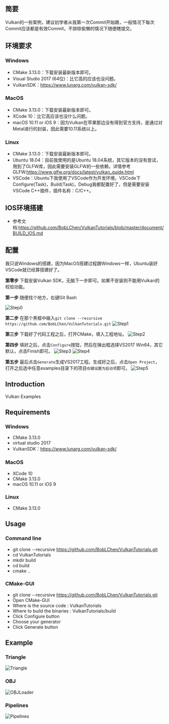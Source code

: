 ## 简要
Vulkan的一些案例，建议初学者从我第一次Commit开始跟，一般情况下每次Commit应该都是有效Commit，不排除偷懒的情况下随便瞎提交。

## 环境要求
### Windows
- CMake 3.13.0：下载安装最新版本即可。
- Visual Studio 2017 (64位)：比它高的应该也没问题。
- VulkanSDK：https://www.lunarg.com/vulkan-sdk/

### MacOS
- CMake 3.13.0：下载安装最新版本即可。
- XCode 10：比它高应该也没什么问题。
- macOS 10.11 or iOS 9：因为Vulkan在苹果那边没有得到官方支持，是通过对Metal进行的封装，因此需要10.11系统以上。

### Linux
- CMake 3.13.0：下载安装最新版本即可。
- Ubuntu 18.04：目前我使用的是Ubuntu 18.04系统，其它版本的没有尝试，用到了GLFW库，因此需要安装GLFW的一些依赖。详情参考GLFW:https://www.glfw.org/docs/latest/vulkan_guide.html
- VSCode：Ubuntu下我使用了VSCode作为开发环境，VSCode下Configure(Task)，Build(Task)，Debug我都配置好了，但是需要安装VSCode C++插件，插件名称：C/C++。

## IOS环境搭建
- 参考文档:https://github.com/BobLChen/VulkanTutorials/blob/master/document/BUILD_IOS.md

## 配置
我只说Windows的搭建，因为MacOS搭建过程跟Windows一样，Ubuntu装好VSCode就已经算搭建好了。

**第零步**
下载安装Vulkan SDK，无脑下一步即可。如果不安装则不能用Vulkan的校验功能。

**第一步**
随便找个地方，右键Git Bash

![Step0](https://raw.githubusercontent.com/BobLChen/VulkanTutorials/master/examples/assets/0.png)

**第二步**
在那个黑框中输入```git clone --recursive https://github.com/BobLChen/VulkanTutorials.git```
![Step1](https://raw.githubusercontent.com/BobLChen/VulkanTutorials/master/examples/assets/2.png)

**第三步**
下载好了代码工程之后，打开CMake，填入工程地址。
![Step2](https://raw.githubusercontent.com/BobLChen/VulkanTutorials/master/examples/assets/3.png)

**第四步**
填好之后，点击```Configure```按钮，然后在弹出框选择VS2017 Win64，其它默认，点击Finish即可。
![Step3](https://raw.githubusercontent.com/BobLChen/VulkanTutorials/master/examples/assets/4.png)
![Step4](https://raw.githubusercontent.com/BobLChen/VulkanTutorials/master/examples/assets/5.png)

**第五步**
最后点击```Generate```生成VS2017工程。生成好之后，点击```Open Project```，打开之后选中任意examples目录下的项目```右键设置为启动项```即可。
![Step5](https://raw.githubusercontent.com/BobLChen/VulkanTutorials/master/examples/assets/6.png)

## Introduction
Vulkan Examples 

## Requirements
### Windows
- CMake 3.13.0
- virtual studio 2017
- VulkanSDK：https://www.lunarg.com/vulkan-sdk/

### MacOS
- XCode 10
- CMake 3.13.0
- macOS 10.11 or iOS 9

### Linux
- CMake 3.13.0

## Usage
### Command line
- git clone --recursive https://github.com/BobLChen/VulkanTutorials.git
- cd VulkanTutorials
- mkdir build
- cd build
- cmake ..

### CMake-GUI
- git clone --recursive https://github.com/BobLChen/VulkanTutorials.git
- Open CMake-GUI
- Where is the source code : VulkanTutorials
- Where to build the binaries : VulkanTutorials/build
- Click Configure button
- Choose your generator
- Click Generate button

## Example

### Triangle
![Triangle](https://raw.githubusercontent.com/BobLChen/VulkanTutorials/master/examples/2_Triangle/triangle.jpg)

### OBJ
![OBJLoader](https://raw.githubusercontent.com/BobLChen/VulkanTutorials/master/examples/3_OBJLoader/obj.png)

### Pipelines
![Pipelines](https://raw.githubusercontent.com/BobLChen/VulkanTutorials/master/examples/4_Pipelines/pipelines.png)
